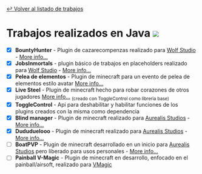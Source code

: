 [↩ Volver al listado de trabajos](https://github.com/FunkyoEnma#proyectos-realizados-y-en-proceso)

# Trabajos realizados en Java [![](https://img.shields.io/badge/-Java-ED8B00?logo=openjdk&logoColor=white&style=flat)](Java.md)

 - [x] **BountyHunter** - Plugin de cazarecompenzas realizado para [Wolf Studio](https://x.com/wolfStudioof) - [More info...](https://github.com/SunnooDev/.github/tree/main/Trabajos/WolfStudios/BountyHunter)
 - [x] **JobsInmortals** - plugin básico de trabajos en placeholders realizado para [Wolf Studio](https://x.com/wolfStudioof) - [More info...](https://github.com/SunnooDev/.github/tree/main/Trabajos/WolfStudios/JobInmortals)
 - [x] **Pelea de elementos** - Plugin de minecraft para  un evento de pelea de elementos estilo avatar [More info...](https://www.youtube.com/watch?v=FLTOChr7fZI)
 - [x] **Live Steel** - Plugin de minecraft hecho para robar corazones de otros jugadores [More info...](https://www.youtube.com/watch?v=jdZBF_T2J_E) <sub>(creado con ToggleControl como libreria base)</sub>
 - [x] **ToggleControl** - Api para deshabilitar y habilitar funciones de los plugins creados con la misma como dependencia
 - [x] **Blind manager** - Plugin de minecraft realizado para [Aurealis Studios](https://github.com/AurealisStudiosLLC) - [More info...](proyects/BlindManager.md)
 - [x] **Dududuelooo** - Plugin de minecraft realizado para [Aurealis Studios](https://github.com/AurealisStudiosLLC) - [More info...](proyects/Dududuelooo.md)
 - [ ] **BoatPVP** - Plugin de minecraft desarrollado en un inicio para [Aurealis Studios](https://github.com/AurealisStudiosLLC) pero liberado para usos personales - [More info...](proyects/BoatPvp.md)
 - [ ] **Painball V-Magic** - Plugin de minecraft en desarrollo, enfocado en el painball/airsoft, realizado para [VMagic](https://twitter.com/_VMagic_)